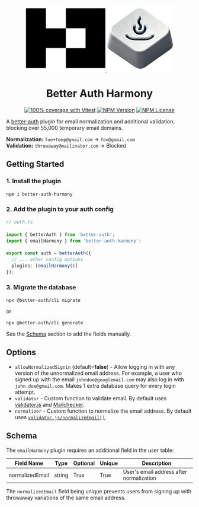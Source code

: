 <div align="center">
  <a href="https://github.com/better-auth/better-auth">
    <picture>
      <source
        srcset="https://raw.githubusercontent.com/gekorm/better-auth-harmony/refs/heads/main/packages/plugins/assets/better-auth-logo-dark.png"
        media="(prefers-color-scheme: dark)"
      />
      <source
        srcset="https://raw.githubusercontent.com/gekorm/better-auth-harmony/refs/heads/main/packages/plugins/assets/better-auth-logo-light.png"
        media="(prefers-color-scheme: light)"
      />
      <img
        width="215"
        height="auto"
        src="https://raw.githubusercontent.com/gekorm/better-auth-harmony/refs/heads/main/packages/plugins/assets/better-auth-logo-light.png"
        alt="Better Auth Logo"
      />
    </picture>
  </a>
  <img
    alt="Better Auth Plugin Harmony Logo"
    src="https://raw.githubusercontent.com/gekorm/better-auth-harmony/refs/heads/main/packages/plugins/assets/better-auth-harmony-logo-180.png"
    width="180"
    height="auto"
  />
  <h1>Better Auth Harmony</h1>

<a href="https://github.com/gekorm/better-auth-harmony/actions/workflows/code-quality.yml"><img alt="100% coverage with Vitest" src="https://img.shields.io/badge/Coverage-100%25-green?style=flat-square&logo=vitest"></a>
<a href="https://www.npmjs.com/package/better-auth-harmony"><img alt="NPM Version" src="https://img.shields.io/npm/v/better-auth-harmony?style=flat-square&logo=npm"></a>
<a href="https://github.com/GeKorm/better-auth-harmony/blob/main/packages/plugins/LICENSE.md"><img alt="NPM License" src="https://img.shields.io/npm/l/better-auth-harmony?style=flat-square&cacheSeconds=1"></a>

</div>

A [better-auth](https://github.com/better-auth/better-auth) plugin for email normalization and
additional validation, blocking over 55,000 temporary email domains.

**Normalization:** `foo+temp@gmail.com` -> `foo@gmail.com`  
**Validation:** `throwaway@mailinator.com` -> Blocked

## Getting Started

### 1. Install the plugin

```shell
npm i better-auth-harmony
```

### 2. Add the plugin to your auth config

```typescript
// auth.ts

import { betterAuth } from 'better-auth';
import { emailHarmony } from 'better-auth-harmony';

export const auth = betterAuth({
  // ... other config options
  plugins: [emailHarmony()]
});
```

### 3. Migrate the database

```shell
npx @better-auth/cli migrate
```

or

```shell
npx @better-auth/cli generate
```

See the [Schema](#schema) section to add the fields manually.

## Options

- `allowNormalizedSignin` (default=**false**) - Allow logging in with any version of the
  unnormalized email address. For example, a user who signed up with the email
  `johndoe@googlemail.com` may also log in with `john.doe@gmail.com`. Makes 1 extra database query
  for every login attempt.
- `validator` - Custom function to validate email. By default uses
  [validator.js](https://github.com/validatorjs/validator.js#validators) and
  [Mailchecker](https://github.com/FGRibreau/mailchecker).
- `normalizer` - Custom function to normalize the email address. By default uses
  [`validator.js/normalizeEmail()`](https://github.com/validatorjs/validator.js#sanitizers).

## Schema

The `emailHarmony` plugin requires an additional field in the user table:

| Field Name      | Type   | Optional | Unique | Description                              |
| --------------- | ------ | -------- | ------ | ---------------------------------------- |
| normalizedEmail | string | True     | True   | User's email address after normalization |

The `normalizedEmail` field being unique prevents users from signing up with throwaway variations of
the same email address.
